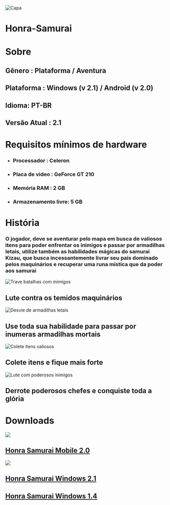 ![Capa](https://user-images.githubusercontent.com/79441853/162585738-a4c53afb-d8bd-44af-8d55-f8eb54e1e439.jpg)

<h1>Honra-Samurai</h1>

# Sobre

<h2>Gênero : Plataforma / Aventura</h2>
<h2>Plataforma : Windows (v 2.1) / Android (v 2.0)</h2>
<h2>Idioma: PT-BR</h2>
<h2>Versão Atual : 2.1</h2>
  
# Requisitos mínimos de hardware
  
<ul>
  <li><h3>Processador : Celeron</h3></li>
  <li><h3>Placa de video : GeForce GT 210</h3></li>
  <li><h3>Memória RAM : 2 GB</h3></li>
  <li><h3>Armazenamento livre: 5 GB</h3></li>
</ul>

# História

<h3>O jogador, deve se aventurar pelo mapa em busca de valiosos itens para poder enfrentar os inimigos e passar por armadilhas letais, utilize também as habilidades mágicas do samurai Kizau, que busca incessantemente livrar seu país dominado pelos maquinários e recuperar uma runa mística que da poder aos samurai</h3>

![Trave batalhas com inimigos](https://user-images.githubusercontent.com/79441853/162585764-66abd6e3-7cd1-4fe8-baac-beccacf91ca8.jpg)
<h2>Lute contra os temidos maquinários</h2>

![Desvie de armadilhas letais](https://user-images.githubusercontent.com/79441853/162585816-82f4e001-13d1-4fc2-9a23-04960cedff8d.jpg)
<h2>Use toda sua habilidade para passar por inumeras armadilhas mortais</h2>

![Colete itens valiosos](https://user-images.githubusercontent.com/79441853/162585962-97350b17-9065-402d-bca4-a12c1b93b5af.jpg)
<h2>Colete itens e fique mais forte</h2>

![Lute com poderosos inimigos](https://user-images.githubusercontent.com/79441853/162585993-e63e80cd-791b-4e4a-95cc-8949e6ac80af.jpg)
<h2>Derrote poderosos chefes e conquiste toda a glória</h2>

# Downloads
![](https://img.shields.io/badge/Android-3DDC84?style=for-the-badge&logo=android&logoColor=white)

<h2><a href="https://docs.google.com/uc?export=download&id=1wugKPOV2LcAXb7R7N7E4VNfDFH70OteN">Honra Samurai Mobile 2.0</a></h2>

![](https://img.shields.io/badge/Windows-0078D6?style=for-the-badge&logo=windows&logoColor=white)

<h2><a href="https://drive.google.com/file/d/1ytyO8YzKMoe0n7PWrjFpmiypQ9EqdU9V/view?usp=sharing">Honra Samurai Windows 2.1</a></h2>
  
<h2><a href="https://drive.google.com/file/d/14KH36o_ChYohH0Wr1-54fKr0fO3u3wkL/view?usp=sharing">Honra Samurai Windows 1.4</a></h2>
